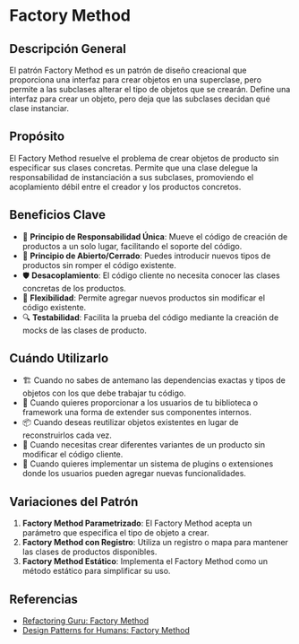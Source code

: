 # Factory Method

## Descripción General
El patrón Factory Method es un patrón de diseño creacional que proporciona una interfaz para crear objetos en una superclase, pero permite a las subclases alterar el tipo de objetos que se crearán. Define una interfaz para crear un objeto, pero deja que las subclases decidan qué clase instanciar.

## Propósito
El Factory Method resuelve el problema de crear objetos de producto sin especificar sus clases concretas. Permite que una clase delegue la responsabilidad de instanciación a sus subclases, promoviendo el acoplamiento débil entre el creador y los productos concretos.

## Beneficios Clave

- 🔄 **Principio de Responsabilidad Única**: Mueve el código de creación de productos a un solo lugar, facilitando el soporte del código.
- 🔌 **Principio de Abierto/Cerrado**: Puedes introducir nuevos tipos de productos sin romper el código existente.
- 🛡️ **Desacoplamiento**: El código cliente no necesita conocer las clases concretas de los productos.
- 🧩 **Flexibilidad**: Permite agregar nuevos productos sin modificar el código existente.
- 🔍 **Testabilidad**: Facilita la prueba del código mediante la creación de mocks de las clases de producto.

## Cuándo Utilizarlo

- 🏗️ Cuando no sabes de antemano las dependencias exactas y tipos de objetos con los que debe trabajar tu código.
- 🧰 Cuando quieres proporcionar a los usuarios de tu biblioteca o framework una forma de extender sus componentes internos.
- 📦 Cuando deseas reutilizar objetos existentes en lugar de reconstruirlos cada vez.
- 🔧 Cuando necesitas crear diferentes variantes de un producto sin modificar el código cliente.
- 🌟 Cuando quieres implementar un sistema de plugins o extensiones donde los usuarios pueden agregar nuevas funcionalidades.

## Variaciones del Patrón

1. **Factory Method Parametrizado**: El Factory Method acepta un parámetro que especifica el tipo de objeto a crear.
2. **Factory Method con Registro**: Utiliza un registro o mapa para mantener las clases de productos disponibles.
3. **Factory Method Estático**: Implementa el Factory Method como un método estático para simplificar su uso.

## Referencias
- [Refactoring Guru: Factory Method](https://refactoring.guru/es/design-patterns/factory-method)
- [Design Patterns for Humans: Factory Method](https://github.com/kamranahmedse/design-patterns-for-humans#-factory-method)
